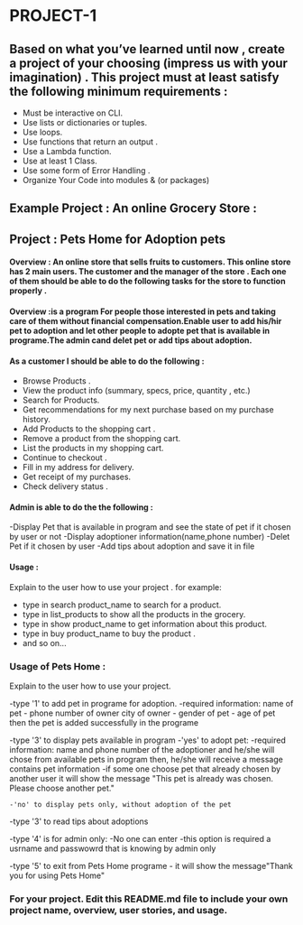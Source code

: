 # PROJECT-1

## Based on what you’ve learned until now , create a project of your choosing (impress us with your imagination) . This project must at least satisfy the following minimum requirements :

- Must be interactive on CLI.
- Use lists or dictionaries or tuples. 
- Use loops.
- Use functions that return an output . 
- Use a Lambda function.
- Use at least 1 Class.
- Use some form of Error Handling .
- Organize Your Code into modules & (or packages)

## Example Project :  An online Grocery Store :

## Project : Pets Home for Adoption pets

#### Overview : An online store that sells fruits to customers. This online store has 2 main users. The customer and the manager of the store . Each one of them should be able to do the following tasks for the store to function properly . 


#### Overview :is a program For people those interested in pets and taking care of them without financial compensation.Enable user to add his/hir pet to adoption and let other people to adopte pet that is available in programe.The admin cand delet pet or add tips about adoption.


#### As a customer I should be able to do the following :
- Browse  Products . 
- View the product info (summary, specs, price, quantity , etc.)
- Search for Products.
- Get recommendations for my next purchase based on my purchase history.
- Add Products to the shopping cart .
- Remove a product from the shopping cart.
- List the products in my shopping cart. 
- Continue to checkout . 
- Fill in my address for delivery.
- Get receipt of my purchases.
- Check delivery status . 

#### Admin is able to do the the following :
-Display Pet that is available in program and see the state of pet if it chosen by user or not 
-Display adoptioner information(name,phone number) 
-Delet Pet if it chosen by user
-Add tips about adoption and save it in file


#### Usage :
 Explain to the user how to use your project . 
 for example:
 - type in search product_name to search for a product.
 - type in list_products to show all the products in the grocery.
 - type in show product_name to get information about this product.
 - type in buy product_name to buy the product . 
 - and so on...

### Usage of Pets Home :
 Explain to the user how to use your project.

 -type '1' to add pet in programe for adoption. 
    -required information:
    name of pet - phone number of owner
    city of owner - gender of pet - age of pet
    then the pet is added successfully in the programe

 -type '3' to display pets available in program
    -'yes' to adopt pet:
    -required information:
    name and phone number of the adoptioner and he/she will chose from available pets in program then,  he/she will receive a message contains pet information 
    -if some one choose pet that already chosen by another user it will show the message "This pet is already was chosen. Please choose another pet."

    -'no' to display pets only, without adoption of the pet

-type '3' to read tips about adoptions

-type '4' is for admin only:
    -No one can enter
    -this option is required a usrname and passwowrd that is knowing by admin only


-type '5' to exit from Pets Home programe
    - it will show the message"Thank you for using Pets Home"


    


### For your project. Edit this README.md file to include your own project name,  overview, user stories, and usage. 
